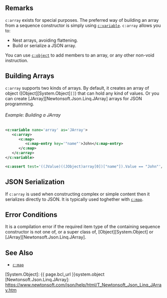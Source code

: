 
## Remarks

`c:array` exists for special purposes. The preferred way of building an array from a sequence constructor is simply using [`c:variable`](variable.html). `c:array` allows you to:

- Nest arrays, avoiding flattening.
- Build or serialize a JSON array.

You can use [`c:object`](object.html) to add members to an array, or any other non-void instruction.

## Building Arrays

`c:array` supports two kinds of arrays. By default, it creates an array of object ([Object][System.Object]`[]`) that can hold any kind of values. Or you can create [JArray][Newtonsoft.Json.Linq.JArray] arrays for JSON programming.

<div class="note eg" markdown="1">

###### Example: Building a JArray

```xml
<c:variable name='array' as='JArray'>
   <c:array>
      <c:map>
         <c:map-entry key='"name"'>John</c:map-entry>
      </c:map>
   </c:array>
</c:variable>

<c:assert test='((JValue)((JObject)array[0])["name"]).Value == "John"'/>
```

</div>

## JSON Serialization

If `c:array` is used when constructing complex or simple content then it serializes directly to JSON. It is typically used toghether with [`c:map`](map.html).

## Error Conditions

It is a compilation error if the required item type of the containing sequence constructor is not one of, or a super class of, [Object][System.Object] or [JArray][Newtonsoft.Json.Linq.JArray].

## See Also

- [`c:map`](map.html)

[System.Object]: {{ page.bcl_url }}system.object
[Newtonsoft.Json.Linq.JArray]: https://www.newtonsoft.com/json/help/html/T_Newtonsoft_Json_Linq_JArray.htm
